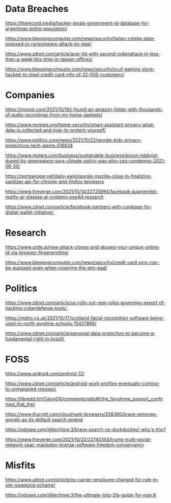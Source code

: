# Data Breaches

https://therecord.media/hacker-steals-government-id-database-for-argentinas-entire-population/

https://www.bleepingcomputer.com/news/security/italian-celebs-data-exposed-in-ransomware-attack-on-siae/

https://www.zdnet.com/article/acer-hit-with-second-cyberattack-in-less-than-a-week-this-time-in-taiwan-offices/

https://www.bleepingcomputer.com/news/security/scuf-gaming-store-hacked-to-steal-credit-card-info-of-32-000-customers/

# Companies

https://nypost.com/2021/10/19/i-found-an-amazon-folder-with-thousands-of-audio-recordings-from-my-home-gadgets/

https://www.reviews.org/home-security/smart-assistant-privacy-what-data-is-collected-and-how-to-protect-yourself/

https://www.politico.com/news/2021/10/22/google-kids-privacy-protections-tech-giants-516834

https://www.reuters.com/business/sustainable-business/exxon-lobbyist-duped-by-greenpeace-says-climate-policy-was-ploy-ceo-condemns-2021-06-30/

https://portswigger.net/daily-swig/google-mozilla-close-to-finalizing-sanitizer-api-for-chrome-and-firefox-browsers

https://www.theverge.com/2021/10/14/22725894/facebook-augmented-reality-ar-glasses-ai-systems-ego4d-research

https://www.zdnet.com/article/facebook-partners-with-coinbase-for-digital-wallet-initiative/ 

# Research

https://www.unite.ai/new-attack-clones-and-abuses-your-unique-online-id-via-browser-fingerprinting/

https://www.bleepingcomputer.com/news/security/credit-card-pins-can-be-guessed-even-when-covering-the-atm-pad/

# Politics

https://www.zdnet.com/article/us-rolls-out-new-rules-governing-export-of-hacking-cyberdefense-tools/ 

https://metro.co.uk/2021/10/17/scotland-facial-recognition-software-being-used-in-north-ayrshire-schools-15437868/

https://www.zdnet.com/article/personal-data-protection-to-become-a-fundamental-right-in-brazil/ 

# FOSS

https://www.android.com/android-12/

https://www.zdnet.com/article/android-work-profiles-eventually-coming-to-unmanaged-masses/

https://libredd.it/r/CalyxOS/comments/qdijd6/the_fairphone_support_confirmed_that_the/

https://www.thurrott.com/cloud/web-browsers/258380/brave-removes-google-as-its-default-search-engine

https://odysee.com/@techlore:3/brave-search-vs-duckduckgo!-who's-the:f

https://www.theverge.com/2021/10/22/22740354/trump-truth-social-network-spac-mastodon-license-software-freedom-conservancy

# Misfits

https://www.zdnet.com/article/ex-carrier-employee-charged-for-role-in-sim-swapping-scheme/

https://odysee.com/@techlore:3/the-ultimate-totp-2fa-guide-for-max:8
